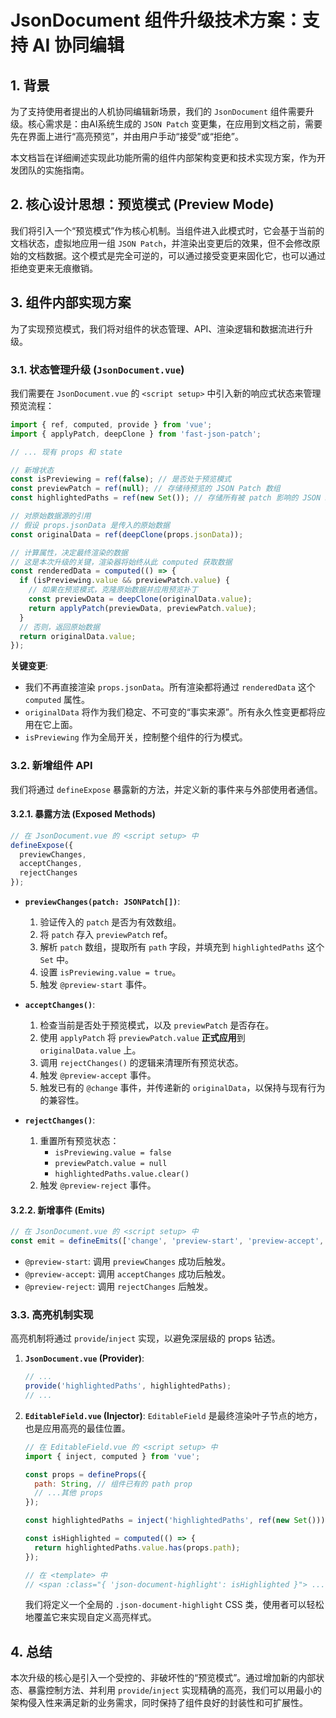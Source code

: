 # JsonDocument 组件升级技术方案：支持 AI 协同编辑

## 1. 背景

为了支持使用者提出的人机协同编辑新场景，我们的 `JsonDocument` 组件需要升级。核心需求是：由AI系统生成的 `JSON Patch` 变更集，在应用到文档之前，需要先在界面上进行“高亮预览”，并由用户手动“接受”或“拒绝”。

本文档旨在详细阐述实现此功能所需的组件内部架构变更和技术实现方案，作为开发团队的实施指南。

## 2. 核心设计思想：预览模式 (Preview Mode)

我们将引入一个“预览模式”作为核心机制。当组件进入此模式时，它会基于当前的文档状态，虚拟地应用一组 `JSON Patch`，并渲染出变更后的效果，但不会修改原始的文档数据。这个模式是完全可逆的，可以通过接受变更来固化它，也可以通过拒绝变更来无痕撤销。

## 3. 组件内部实现方案

为了实现预览模式，我们将对组件的状态管理、API、渲染逻辑和数据流进行升级。

### 3.1. 状态管理升级 (`JsonDocument.vue`)

我们需要在 `JsonDocument.vue` 的 `<script setup>` 中引入新的响应式状态来管理预览流程：

```javascript
import { ref, computed, provide } from 'vue';
import { applyPatch, deepClone } from 'fast-json-patch';

// ... 现有 props 和 state

// 新增状态
const isPreviewing = ref(false); // 是否处于预览模式
const previewPatch = ref(null); // 存储待预览的 JSON Patch 数组
const highlightedPaths = ref(new Set()); // 存储所有被 patch 影响的 JSON Pointer 路径，用于高亮

// 对原始数据源的引用
// 假设 props.jsonData 是传入的原始数据
const originalData = ref(deepClone(props.jsonData)); 

// 计算属性，决定最终渲染的数据
// 这是本次升级的关键，渲染器将始终从此 computed 获取数据
const renderedData = computed(() => {
  if (isPreviewing.value && previewPatch.value) {
    // 如果在预览模式，克隆原始数据并应用预览补丁
    const previewData = deepClone(originalData.value);
    return applyPatch(previewData, previewPatch.value);
  }
  // 否则，返回原始数据
  return originalData.value;
});
```

**关键变更**:
-   我们不再直接渲染 `props.jsonData`。所有渲染都将通过 `renderedData` 这个 `computed` 属性。
-   `originalData` 将作为我们稳定、不可变的“事实来源”。所有永久性变更都将应用在它上面。
-   `isPreviewing` 作为全局开关，控制整个组件的行为模式。

### 3.2. 新增组件 API

我们将通过 `defineExpose` 暴露新的方法，并定义新的事件来与外部使用者通信。

#### 3.2.1. 暴露方法 (Exposed Methods)

```javascript
// 在 JsonDocument.vue 的 <script setup> 中
defineExpose({
  previewChanges,
  acceptChanges,
  rejectChanges
});
```

-   **`previewChanges(patch: JSONPatch[])`**:
    1.  验证传入的 `patch` 是否为有效数组。
    2.  将 `patch` 存入 `previewPatch` ref。
    3.  解析 `patch` 数组，提取所有 `path` 字段，并填充到 `highlightedPaths` 这个 `Set` 中。
    4.  设置 `isPreviewing.value = true`。
    5.  触发 `@preview-start` 事件。

-   **`acceptChanges()`**:
    1.  检查当前是否处于预览模式，以及 `previewPatch` 是否存在。
    2.  使用 `applyPatch` 将 `previewPatch.value` **正式应用**到 `originalData.value` 上。
    3.  调用 `rejectChanges()` 的逻辑来清理所有预览状态。
    4.  触发 `@preview-accept` 事件。
    5.  触发已有的 `@change` 事件，并传递新的 `originalData`，以保持与现有行为的兼容性。

-   **`rejectChanges()`**:
    1.  重置所有预览状态：
        *   `isPreviewing.value = false`
        *   `previewPatch.value = null`
        *   `highlightedPaths.value.clear()`
    2.  触发 `@preview-reject` 事件。

#### 3.2.2. 新增事件 (Emits)

```javascript
// 在 JsonDocument.vue 的 <script setup> 中
const emit = defineEmits(['change', 'preview-start', 'preview-accept', 'preview-reject']);
```

-   `@preview-start`: 调用 `previewChanges` 成功后触发。
-   `@preview-accept`: 调用 `acceptChanges` 成功后触发。
-   `@preview-reject`: 调用 `rejectChanges` 后触发。

### 3.3. 高亮机制实现

高亮机制将通过 `provide`/`inject` 实现，以避免深层级的 props 钻透。

1.  **`JsonDocument.vue` (Provider)**:
    ```javascript
    // ...
    provide('highlightedPaths', highlightedPaths);
    // ...
    ```

2.  **`EditableField.vue` (Injector)**:
    `EditableField` 是最终渲染叶子节点的地方，也是应用高亮的最佳位置。
    ```javascript
    // 在 EditableField.vue 的 <script setup> 中
    import { inject, computed } from 'vue';

    const props = defineProps({
      path: String, // 组件已有的 path prop
      // ...其他 props
    });

    const highlightedPaths = inject('highlightedPaths', ref(new Set())); // 注入高亮路径集合

    const isHighlighted = computed(() => {
      return highlightedPaths.value.has(props.path);
    });

    // 在 <template> 中
    // <span :class="{ 'json-document-highlight': isHighlighted }"> ... </span>
    ```
    我们将定义一个全局的 `.json-document-highlight` CSS 类，使用者可以轻松地覆盖它来实现自定义高亮样式。

## 4. 总结

本次升级的核心是引入一个受控的、非破坏性的“预览模式”。通过增加新的内部状态、暴露控制方法、并利用 `provide`/`inject` 实现精确的高亮，我们可以用最小的架构侵入性来满足新的业务需求，同时保持了组件良好的封装性和可扩展性。
